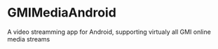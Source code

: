 GMIMediaAndroid
===============

A video streamming app for Android, supporting virtualy all GMI online media streams
